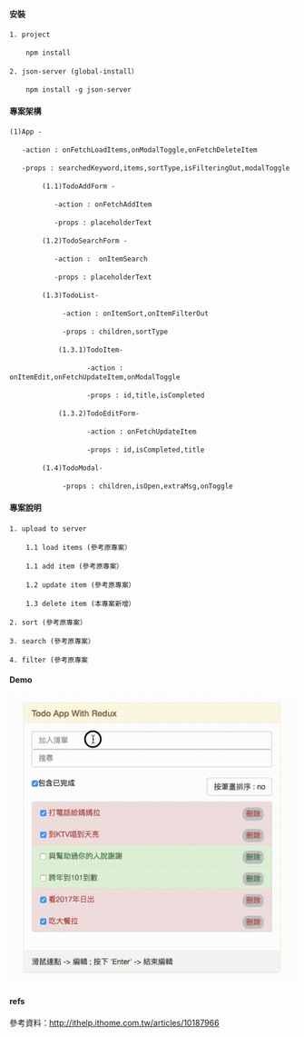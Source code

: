 #### 安裝
    
    1. project
    
        npm install
    
    2. json-server (global-install）
    
        npm install -g json-server
    
#### 專案架構

    (1)App -
        
       -action : onFetchLoadItems,onModalToggle,onFetchDeleteItem
        
       -props : searchedKeyword,items,sortType,isFilteringOut,modalToggle
    
            (1.1)TodoAddForm -
                        
               -action : onFetchAddItem
                        
               -props : placeholderText
            
            (1.2)TodoSearchForm -
            
               -action :  onItemSearch
               
               -props : placeholderText
            
            (1.3)TodoList-
            
                 -action : onItemSort,onItemFilterOut
                 
                 -props : children,sortType
                
                (1.3.1)TodoItem-
                
                       -action : onItemEdit,onFetchUpdateItem,onModalToggle
                       
                       -props : id,title,isCompleted
                
                (1.3.2)TodoEditForm-
                
                       -action : onFetchUpdateItem
                       
                       -props : id,isCompleted,title
    
            (1.4)TodoModal-
            
                 -props : children,isOpen,extraMsg,onToggle
                 
 #### 專案說明
 
    1. upload to server
    
        1.1 load items (參考原專案）
        
        1.1 add item (參考原專案）
       
        1.2 update item (參考原專案）
        
        1.3 delete item (本專案新增）
        
    2. sort (參考原專案）
    
    3. search (參考原專案）
    
    4. filter (參考原專案
    
 #### Demo
 
 ![alt tag](https://github.com/lastingyeh/Redux-Integration-lab/blob/master/demo.gif)
 
 #### refs
 
 參考資料：http://ithelp.ithome.com.tw/articles/10187966
 